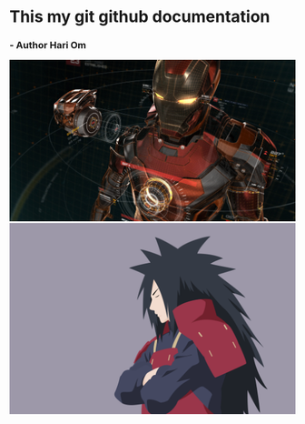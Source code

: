 # This my git github documentation
###                                 - Author Hari Om

![Example Image](im.jpg)
<br>
![Example Image 2](im2.png)